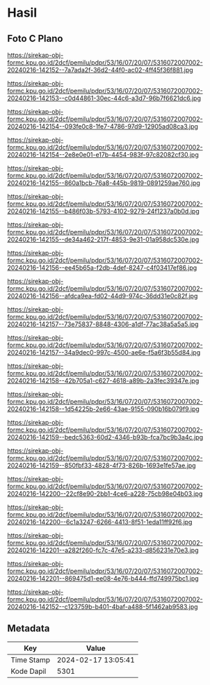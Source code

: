 # Hasil

## Foto C Plano

https://sirekap-obj-formc.kpu.go.id/2dcf/pemilu/pdpr/53/16/07/20/07/5316072007002-20240216-142152--7a7ada2f-36d2-44f0-ac02-4ff45f36f881.jpg

https://sirekap-obj-formc.kpu.go.id/2dcf/pemilu/pdpr/53/16/07/20/07/5316072007002-20240216-142153--c0d44861-30ec-44c6-a3d7-96b7f6621dc6.jpg

https://sirekap-obj-formc.kpu.go.id/2dcf/pemilu/pdpr/53/16/07/20/07/5316072007002-20240216-142154--093fe0c8-1fe7-4786-97d9-12905ad08ca3.jpg

https://sirekap-obj-formc.kpu.go.id/2dcf/pemilu/pdpr/53/16/07/20/07/5316072007002-20240216-142154--2e8e0e01-e17b-4454-983f-97c82082cf30.jpg

https://sirekap-obj-formc.kpu.go.id/2dcf/pemilu/pdpr/53/16/07/20/07/5316072007002-20240216-142155--860a1bcb-76a8-445b-9819-0891259ae760.jpg

https://sirekap-obj-formc.kpu.go.id/2dcf/pemilu/pdpr/53/16/07/20/07/5316072007002-20240216-142155--b486f03b-5793-4102-9279-24f1237a0b0d.jpg

https://sirekap-obj-formc.kpu.go.id/2dcf/pemilu/pdpr/53/16/07/20/07/5316072007002-20240216-142155--de34a462-217f-4853-9e31-01a958dc530e.jpg

https://sirekap-obj-formc.kpu.go.id/2dcf/pemilu/pdpr/53/16/07/20/07/5316072007002-20240216-142156--ee45b65a-f2db-4def-8247-c4f03417ef86.jpg

https://sirekap-obj-formc.kpu.go.id/2dcf/pemilu/pdpr/53/16/07/20/07/5316072007002-20240216-142156--afdca9ea-fd02-44d9-974c-36dd31e0c82f.jpg

https://sirekap-obj-formc.kpu.go.id/2dcf/pemilu/pdpr/53/16/07/20/07/5316072007002-20240216-142157--73e75837-8848-4306-a1df-77ac38a5a5a5.jpg

https://sirekap-obj-formc.kpu.go.id/2dcf/pemilu/pdpr/53/16/07/20/07/5316072007002-20240216-142157--34a9dec0-997c-4500-ae6e-f5a6f3b55d84.jpg

https://sirekap-obj-formc.kpu.go.id/2dcf/pemilu/pdpr/53/16/07/20/07/5316072007002-20240216-142158--42b705a1-c627-4618-a89b-2a3fec39347e.jpg

https://sirekap-obj-formc.kpu.go.id/2dcf/pemilu/pdpr/53/16/07/20/07/5316072007002-20240216-142158--1d54225b-2e66-43ae-9155-090b16b079f9.jpg

https://sirekap-obj-formc.kpu.go.id/2dcf/pemilu/pdpr/53/16/07/20/07/5316072007002-20240216-142159--bedc5363-60d2-4346-b93b-fca7bc9b3a4c.jpg

https://sirekap-obj-formc.kpu.go.id/2dcf/pemilu/pdpr/53/16/07/20/07/5316072007002-20240216-142159--850fbf33-4828-4f73-826b-1693e1fe57ae.jpg

https://sirekap-obj-formc.kpu.go.id/2dcf/pemilu/pdpr/53/16/07/20/07/5316072007002-20240216-142200--22cf8e90-2bb1-4ce6-a228-75cb98e04b03.jpg

https://sirekap-obj-formc.kpu.go.id/2dcf/pemilu/pdpr/53/16/07/20/07/5316072007002-20240216-142200--6c1a3247-6266-4413-8f51-1eda11ff92f6.jpg

https://sirekap-obj-formc.kpu.go.id/2dcf/pemilu/pdpr/53/16/07/20/07/5316072007002-20240216-142201--a282f260-fc7c-47e5-a233-d856231e70e3.jpg

https://sirekap-obj-formc.kpu.go.id/2dcf/pemilu/pdpr/53/16/07/20/07/5316072007002-20240216-142201--869475d1-ee08-4e76-b444-ffd749975bc1.jpg

https://sirekap-obj-formc.kpu.go.id/2dcf/pemilu/pdpr/53/16/07/20/07/5316072007002-20240216-142152--c123759b-b401-4baf-a488-5f1462ab9583.jpg


## Metadata

| Key        | Value               |
| ---------- | ------------------- |
| Time Stamp | 2024-02-17 13:05:41 |
| Kode Dapil | 5301                |



